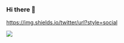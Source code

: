 ### Hi there 👋
https://img.shields.io/twitter/url?style=social

<a href="https://opgc.me/#/users/encaion" target="_blank"><img src="https://api.opgc.me/githubs/users/encaion/tag/?theme=basic" /></a>
